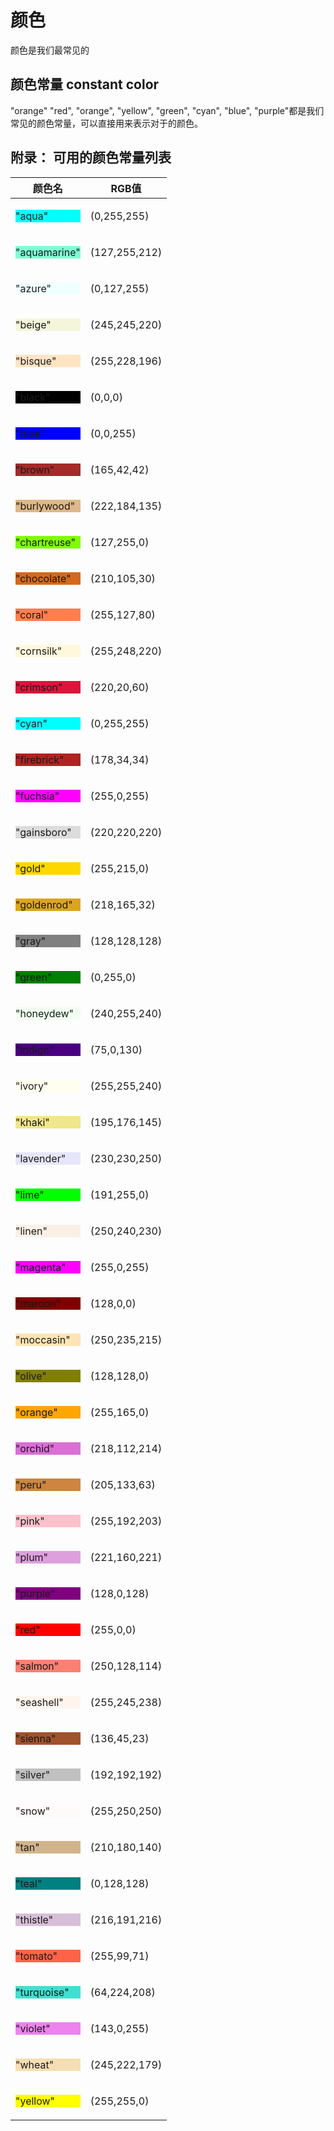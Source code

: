 # 颜色

颜色是我们最常见的

## 颜色常量 constant color

"orange"
"red", "orange", "yellow", "green", "cyan", "blue", "purple"都是我们常见的颜色常量，可以直接用来表示对于的颜色。


## 附录： 可用的颜色常量列表

| 颜色名                                                  | RGB值         |
| ------------------------------------------------------- | ------------- |
| <p style="background-color:aqua">"aqua"</p>             | (0,255,255)   |
| <p style="background-color:aquamarine">"aquamarine"</p> | (127,255,212) |
| <p style="background-color:azure">"azure"</p>           | (0,127,255)   |
| <p style="background-color:beige">"beige"</p>           | (245,245,220) |
| <p style="background-color:bisque">"bisque"</p>         | (255,228,196) |
| <p style="background-color:black">"black"</p>           | (0,0,0)       |
| <p style="background-color:blue">"blue"</p>             | (0,0,255)     |
| <p style="background-color:brown">"brown"</p>           | (165,42,42)   |
| <p style="background-color:burlywood">"burlywood"</p>   | (222,184,135) |
| <p style="background-color:chartreuse">"chartreuse"</p> | (127,255,0)   |
| <p style="background-color:chocolate">"chocolate"</p>   | (210,105,30)  |
| <p style="background-color:coral">"coral"</p>           | (255,127,80)  |
| <p style="background-color:cornsilk">"cornsilk"</p>     | (255,248,220) |
| <p style="background-color:crimson">"crimson"</p>       | (220,20,60)   |
| <p style="background-color:cyan">"cyan"</p>             | (0,255,255)   |
| <p style="background-color:firebrick">"firebrick"</p>   | (178,34,34)   |
| <p style="background-color:fuchsia">"fuchsia"</p>       | (255,0,255)   |
| <p style="background-color:gainsboro">"gainsboro"</p>   | (220,220,220) |
| <p style="background-color:gold">"gold"</p>             | (255,215,0)   |
| <p style="background-color:goldenrod">"goldenrod"</p>   | (218,165,32)  |
| <p style="background-color:gray">"gray"</p>             | (128,128,128) |
| <p style="background-color:green">"green"</p>           | (0,255,0)     |
| <p style="background-color:honeydew">"honeydew"</p>     | (240,255,240) |
| <p style="background-color:indigo">"indigo"</p>         | (75,0,130)    |
| <p style="background-color:ivory">"ivory"</p>           | (255,255,240) |
| <p style="background-color:khaki">"khaki"</p>           | (195,176,145) |
| <p style="background-color:lavender">"lavender"</p>     | (230,230,250) |
| <p style="background-color:lime">"lime"</p>             | (191,255,0)   |
| <p style="background-color:linen">"linen"</p>           | (250,240,230) |
| <p style="background-color:magenta">"magenta"</p>       | (255,0,255)   |
| <p style="background-color:maroon">"maroon"</p>         | (128,0,0)     |
| <p style="background-color:moccasin">"moccasin"</p>     | (250,235,215) |
| <p style="background-color:olive">"olive"</p>           | (128,128,0)   |
| <p style="background-color:orange">"orange"</p>         | (255,165,0)   |
| <p style="background-color:orchid">"orchid"</p>         | (218,112,214) |
| <p style="background-color:peru">"peru"</p>             | (205,133,63)  |
| <p style="background-color:pink">"pink"</p>             | (255,192,203) |
| <p style="background-color:plum">"plum"</p>             | (221,160,221) |
| <p style="background-color:purple">"purple"</p>         | (128,0,128)   |
| <p style="background-color:red">"red"</p>               | (255,0,0)     |
| <p style="background-color:salmon">"salmon"</p>         | (250,128,114) |
| <p style="background-color:seashell">"seashell"</p>     | (255,245,238) |
| <p style="background-color:sienna">"sienna"</p>         | (136,45,23)   |
| <p style="background-color:silver">"silver"</p>         | (192,192,192) |
| <p style="background-color:snow">"snow"</p>             | (255,250,250) |
| <p style="background-color:tan">"tan"</p>               | (210,180,140) |
| <p style="background-color:teal">"teal"</p>             | (0,128,128)   |
| <p style="background-color:thistle">"thistle"</p>       | (216,191,216) |
| <p style="background-color:tomato">"tomato"</p>         | (255,99,71)   |
| <p style="background-color:turquoise">"turquoise"</p>   | (64,224,208)  |
| <p style="background-color:violet">"violet"</p>         | (143,0,255)   |
| <p style="background-color:wheat">"wheat"</p>           | (245,222,179) |
| <p style="background-color:yellow">"yellow"</p>         | (255,255,0)   |
